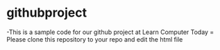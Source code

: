 # githubproject
-This is a sample code for our github project at Learn Computer Today
= Please clone this repository to your repo and edit the html file
